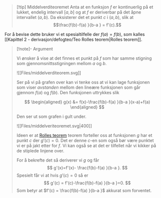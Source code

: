 > [!tip] Middelverditeoremet
> Anta at en funksjon $f$ er kontinuerlig på et lukket, endelig intervall $[a,b]$ og at $f$ er deriverbar på det åpne intervallet $(a,b)$. Da eksisterer det et punkt $c$ i $(a,b)$, slik at 
> $$\frac{f(b)-f(a) }{b-a } = f'(c).$$


For å bevise dette bruker vi et spesialtilfelle der $f(a) = f(b)$, som kalles [[Kapittel 2 - derivasjon/defogteo/Teo Rolles teorem|Rolles teorem]].

> [!note]- Argument 
> 
> Vi ønsker å vise at det finnes et punkt på $f$ som har samme stigning som gjennomsnittsstigningen mellom $a$ og $b$.
> 
> ![[Files/middelverditeorem.svg]]
> 
> Ser på vi på grafen over kan vi tenke oss at vi kan lage funksjonen som viser *avstanden* mellom den lineære funksjonen som går gjennom $f(a)$ og $f(b)$. Den funksjonen uttrykkes slik
> 
> $$
> \begin{aligned}   g(x)  &= f(x)-\frac{f(b)-f(a) }{b-a }(x-a)+f(a) \end{aligned} 
> $$
> 
> Den ser ut som grafen i gult under.
> 
> ![[Files/middelveriteoremet.svg|400]]
> 
> Ideen er at [Rolles teorem](Kapittel%202%20-%20derivasjon/2.8.3.2%20Rolles%20teorem.md) teorem forteller oss at funksjonen $g$ har et punkt $c$ der $g'(c) = 0$. Det er denne $c$-en som også bør være punktet vi er på jakt etter for $f$. Vi kan også se at det er tilfellet når vi kikker på de stiplede linjene over.
> 
> For å bekrefte det så deriverer vi $g$ og får
> $$
> g'(x)=f'(x)- \frac{f(b)-f(a) }{b-a }.
> $$
> Spesielt får vi at hvis $g'(c) = 0$ så er 
> $$
> g'(c) = f'(c)-\frac{f(b)-f(a) }{b-a }=0.
> $$
> Som betyr at $f'(c) = \frac{f(b)-f(a) }{b-a }$ akkurat som forventet.

